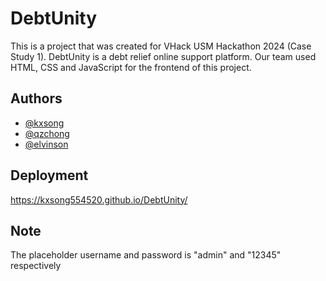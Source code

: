 
# DebtUnity

This is a project that was created for VHack USM Hackathon 2024 (Case Study 1). DebtUnity is a debt relief online support platform. Our team used HTML, CSS and JavaScript for the frontend of this project.


## Authors

- [@kxsong](https://www.github.com/kxsong554520)
- [@qzchong](https://www.github.com/qizheng1119)
- [@elvinson](https://github.com/Elvinson053003)




## Deployment



https://kxsong554520.github.io/DebtUnity/

## Note
The placeholder username and password is "admin" and "12345" respectively
